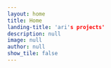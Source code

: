 ```yaml
---
layout: home
title: Home
landing-title: 'ari's projects'
description: null
image: null
author: null
show_tile: false
---
```



